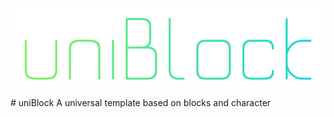 <p align="center">
<img src="https://raw.githubusercontent.com/wzhqwq/uniBlock/master/icon.svg" alt="uniBlock Icon">
</p>
# uniBlock
A universal template based on blocks and character
